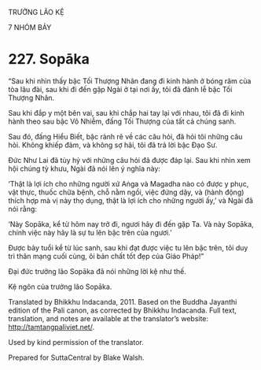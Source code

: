 TRƯỞNG LÃO KỆ

7 NHÓM BẢY

# 227\. Sopāka

“Sau khi nhìn thấy bậc Tối Thượng Nhân đang đi kinh hành ở bóng râm của tòa lâu đài, sau khi đi đến gặp Ngài ở tại nơi ấy, tôi đã đảnh lễ bậc Tối Thượng Nhân.

Sau khi đắp y một bên vai, sau khi chắp hai tay lại với nhau, tôi đã đi kinh hành theo sau bậc Vô Nhiễm, đấng Tối Thượng của tất cả chúng sanh.

Sau đó, đấng Hiểu Biết, bậc rành rẽ về các câu hỏi, đã hỏi tôi những câu hỏi. Không khiếp đảm, và không sợ hãi, tôi đã trả lời bậc Đạo Sư.

Đức Như Lai đã tùy hỷ với những câu hỏi đã được đáp lại. Sau khi nhìn xem hội chúng tỳ khưu, Ngài đã nói lên ý nghĩa này:

‘Thật là lợi ích cho những người xứ Aṅga và Magadha nào có được y phục, vật thực, thuốc chữa bệnh, chỗ nằm ngồi, việc đứng dậy, và (hành động) thích hợp mà vị này thọ dụng, thật là lợi ích cho những người ấy,’ và Ngài đã nói rằng:

‘Này Sopāka, kể từ hôm nay trở đi, ngươi hãy đi đến gặp Ta. Và này Sopāka, chính việc này hãy là sự tu lên bậc trên của ngươi.’

Được bảy tuổi kể từ lúc sanh, sau khi đạt được việc tu lên bậc trên, tôi duy trì thân mạng cuối cùng, ôi bản chất tốt đẹp của Giáo Pháp!”

Đại đức trưởng lão Sopāka đã nói những lời kệ như thế.

Kệ ngôn của trưởng lão Sopāka.

Translated by Bhikkhu Indacanda, 2011. Based on the Buddha Jayanthi edition of the Pali canon, as corrected by Bhikkhu Indacanda. Full text, translation, and notes are available at the translator’s website: http://tamtangpaliviet.net/.

Used by kind permission of the translator.

Prepared for SuttaCentral by Blake Walsh.